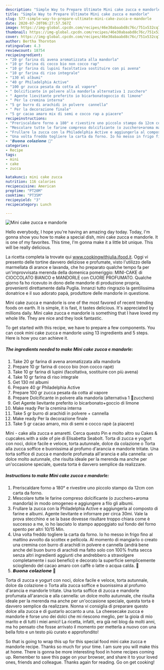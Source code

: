 ```yaml
---
description: "Simple Way to Prepare Ultimate Mini cake zucca e mandorle"
title: "Simple Way to Prepare Ultimate Mini cake zucca e mandorle"
slug: 577-simple-way-to-prepare-ultimate-mini-cake-zucca-e-mandorle
date: 2020-07-20T06:27:57.567Z
image: https://img-global.cpcdn.com/recipes/46e30abaabd8c76c/751x532cq70/mini-cake-zucca-e-mandorle-recipe-main-photo.jpg
thumbnail: https://img-global.cpcdn.com/recipes/46e30abaabd8c76c/751x532cq70/mini-cake-zucca-e-mandorle-recipe-main-photo.jpg
cover: https://img-global.cpcdn.com/recipes/46e30abaabd8c76c/751x532cq70/mini-cake-zucca-e-mandorle-recipe-main-photo.jpg
author: Bertha Thornton
ratingvalue: 4.3
reviewcount: 18754
recipeingredient:
- "20 gr farina di avena aromatizzata alla mandorla"
- "10 gr farina di cocco bio non cocco rap"
- "10 gr farina di lupini facoltativa sostituire con pi avena"
- "10 gr farina di riso integrale"
- "130 ml albumi"
- "40 gr Philadelphia Active"
- "100 gr zucca pesata da cotta al vapore"
- " Dolcificante in polvere alla mandorla alternativa 1 zucchero"
- " Agente lievitante preferito io bicarbonatogoccio di limone"
- " Per la cremina interna"
- "5 gr burro di arachidi in polvere  cannella"
- " Per la decorazione finale"
- "5 gr cacao amaro mix di semi e cocco rap a piacere"
recipeinstructions:
- "Preriscaldare forno a 180° e rivestire uno piccolo stampo da 12cm con carta da forno."
- "Mescolare tutte le farine compreso dolcificante (o zucchero+aroma mandorla) in modo omogeneo e aggiungere a filo gli albumi."
- "Frullare la zucca con la Philadelphia Active e aggiungerla al composto di farine e albumi. Agente lievitante e infornare per circa 30mi. Vale la prova stecchino e se la base dovesse risultare troppo chiara come è successo a me, io ho lasciato lo stampo appoggiato sul fondo del forno spento per altri 10/15 Min."
- "Una volta freddo togliere la carta da forno. Io ho messo in frigo fino al mattino avvolto da scottex e pellicola. Al momento di mangiarlo o creato una cremina con burro di arachidi in polvere e cannella (andrà bene anche del buon burro di arachidi ma fatto solo con 100% frutta secca senza altri ingredienti aggiunti che andrebbero a stravolgere completamente i suoi benefici) e decorato la superficie semplicemente sciogliendo del cacao amaro con caffè o latte o acqua calda. 🥰"
- "𝘽𝙪𝙤𝙣𝙖 𝙘𝙤𝙡𝙖𝙯𝙞𝙤𝙣𝙚 🥰"
categories:
- Recipe
tags:
- mini
- cake
- zucca

katakunci: mini cake zucca 
nutrition: 116 calories
recipecuisine: American
preptime: "PT20M"
cooktime: "PT35M"
recipeyield: "3"
recipecategory: Lunch

---
```



![Mini cake zucca e mandorle](https://img-global.cpcdn.com/recipes/46e30abaabd8c76c/751x532cq70/mini-cake-zucca-e-mandorle-recipe-main-photo.jpg)

Hello everybody, I hope you're having an amazing day today. Today, I'm gonna show you how to make a special dish, mini cake zucca e mandorle. It is one of my favorites. This time, I'm gonna make it a little bit unique. This will be really delicious.

La ricetta completa la trovate qui www.cookingwithjulia.ifood.it. Oggi vi presento delle tortine davvero deliziose e profumate, visto l&#39;utilizzo della marmellata di arance e lavanda, che ho preparato qualche tempo fa per un&#39;improvvisata merenda della domenica pomeriggio: MINI-CAKE di CIOCCOLATO BIANCO e MANDORLE con CUORE PROFUMATO. Qualche giorno fa ho ricevuto in dono delle mandorle di produzione propria, provenienti direttamente dalla Puglia. Innanzi tutto ringrazio la gentilissima donatrice e il suo adorato papà, produttore delle mandorle in questione.

Mini cake zucca e mandorle is one of the most favored of recent trending foods on earth. It is simple, it is fast, it tastes delicious. It's appreciated by millions daily. Mini cake zucca e mandorle is something that I have loved my whole life. They are nice and they look fantastic.


To get started with this recipe, we have to prepare a few components. You can cook mini cake zucca e mandorle using 13 ingredients and 5 steps. Here is how you can achieve it.

<!--inarticleads1-->

##### The ingredients needed to make Mini cake zucca e mandorle:

1. Take 20 gr farina di avena aromatizzata alla mandorla
1. Prepare 10 gr farina di cocco bio (non cocco rapè)
1. Take 10 gr farina di lupini (facoltativa, sostituire con più avena)
1. Take 10 gr farina di riso integrale
1. Get 130 ml albumi
1. Prepare 40 gr Philadelphia Active
1. Prepare 100 gr zucca pesata da cotta al vapore
1. Prepare  Dolcificante in polvere alla mandorla (alternativa 1 🥄zucchero)
1. Get  Agente lievitante preferito io bicarbonato+goccio di limone
1. Make ready  Per la cremina interna
1. Take 5 gr burro di arachidi in polvere + cannella
1. Make ready  Per la decorazione finale
1. Take 5 gr cacao amaro, mix di semi e cocco rapè (a piacere)


Mini - cake alla zucca e amaretti. Cerca questo Pin e molto altro su Cakes &amp; cupcakes.with a side of pie di Elisabetta Seabolt. Torta di zucca e yogurt con noci, dolce facile e veloce, torta autunnale, dolce da colazione o Torta alla zucca soffice e buonissima al profumo d&#39;arancia e mandorle tritate. Una torta soffice di zucca e mandorle profumata all&#39;arancia e alla cannella: un dolce molto autunnale, che risulta ideale per la merenda ma anche per un&#39;occasione speciale, questa torta è davvero semplice da realizzare. 

<!--inarticleads2-->

##### Instructions to make Mini cake zucca e mandorle:

1. Preriscaldare forno a 180° e rivestire uno piccolo stampo da 12cm con carta da forno.
1. Mescolare tutte le farine compreso dolcificante (o zucchero+aroma mandorla) in modo omogeneo e aggiungere a filo gli albumi.
1. Frullare la zucca con la Philadelphia Active e aggiungerla al composto di farine e albumi. Agente lievitante e infornare per circa 30mi. Vale la prova stecchino e se la base dovesse risultare troppo chiara come è successo a me, io ho lasciato lo stampo appoggiato sul fondo del forno spento per altri 10/15 Min.
1. Una volta freddo togliere la carta da forno. Io ho messo in frigo fino al mattino avvolto da scottex e pellicola. Al momento di mangiarlo o creato una cremina con burro di arachidi in polvere e cannella (andrà bene anche del buon burro di arachidi ma fatto solo con 100% frutta secca senza altri ingredienti aggiunti che andrebbero a stravolgere completamente i suoi benefici) e decorato la superficie semplicemente sciogliendo del cacao amaro con caffè o latte o acqua calda. 🥰
1. 𝘽𝙪𝙤𝙣𝙖 𝙘𝙤𝙡𝙖𝙯𝙞𝙤𝙣𝙚 🥰


Torta di zucca e yogurt con noci, dolce facile e veloce, torta autunnale, dolce da colazione o Torta alla zucca soffice e buonissima al profumo d&#39;arancia e mandorle tritate. Una torta soffice di zucca e mandorle profumata all&#39;arancia e alla cannella: un dolce molto autunnale, che risulta ideale per la merenda ma anche per un&#39;occasione speciale, questa torta è davvero semplice da realizzare. Nonna vi consiglia di preparare questo dolce alla zucca e di gustarlo accanto a una. La cheesecake zucca e mandorle è forse uno dei dolci che mi riescono meglio, per la gioia di mio marito e di tutti i miei amici! La ricetta, infatti, era già nel blog da molti anni, ma ho pensato che fosse arrivato il momento per metterla a nuovo con una bella foto e un testo più curato e approfondito! 

So that is going to wrap this up for this special food mini cake zucca e mandorle recipe. Thanks so much for your time. I am sure you will make this at home. There is gonna be more interesting food in home recipes coming up. Remember to save this page on your browser, and share it to your loved ones, friends and colleague. Thanks again for reading. Go on get cooking!
